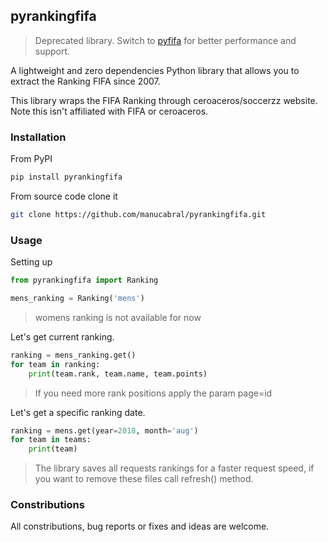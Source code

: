## pyrankingfifa

> Deprecated library. Switch to [pyfifa](https://github.com/manucabral/pyfifa) for better performance and support.

A lightweight and zero dependencies Python library that allows you to extract the Ranking FIFA since 2007.

This library wraps the FIFA Ranking through ceroaceros/soccerzz website.
Note this isn't affiliated with FIFA or ceroaceros.

### Installation
From PyPI
```bash
pip install pyrankingfifa
```
From source code clone it
```bash
git clone https://github.com/manucabral/pyrankingfifa.git
```

### Usage
Setting up
```py
from pyrankingfifa import Ranking

mens_ranking = Ranking('mens')
```
> womens ranking is not available for now

Let's get current ranking.
```py
ranking = mens_ranking.get()
for team in ranking:
    print(team.rank, team.name, team.points)
```
> If you need more rank positions apply the param page=id

Let's get a specific ranking date.
```py
ranking = mens.get(year=2018, month='aug')
for team in teams:
    print(team)
```
> The library saves all requests rankings for a faster request speed, if you want to remove these files call refresh() method.

### Constributions
All constributions, bug reports or fixes and ideas are welcome.

